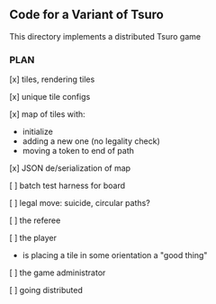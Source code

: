 ## Code for a Variant of Tsuro 

This directory implements a distributed Tsuro game

### PLAN 

[x] tiles, rendering tiles 

[x] unique tile configs 

[x] map of tiles with:
  - initialize 
  - adding a new one (no legality check) 
  - moving a token to end of path 

[x] JSON de/serialization of map 	  

[ ] batch test harness for board 
  
[ ] legal move: suicide, circular paths? 

[ ] the referee 

[ ] the player 
  - is placing a tile in some orientation a "good thing" 

[ ] the game administrator 

[ ] going distributed 
    

